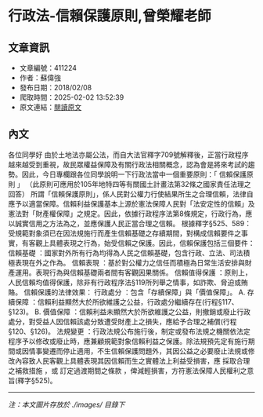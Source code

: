 # 行政法-信賴保護原則,曾榮耀老師

## 文章資訊
- 文章編號：411224
- 作者：蘇偉強
- 發布日期：2018/02/08
- 爬取時間：2025-02-02 13:52:39
- 原文連結：[閱讀原文](https://real-estate.get.com.tw/Columns/detail.aspx?no=411224)

## 內文
各位同學好
由於土地法亦屬公法，而自大法官釋字709號解釋後，正當行政程序越來越受到重視，故民眾權益保障及有關行政法相關概念，認為會是將來考試的趨勢。因此，今日專欄跟各位同學說明一下行政法當中一個重要原則：「
信賴保護原則
」
（此原則可應用於105年地特四等有關國土計畫法第32條之國家責任法理之回答）
所謂「信賴保護原則」，係人民對公權力行使結果所生之合理信賴，法律自應予以適當保障。信賴利益保護基本上源於憲法保障人民對「法安定性的信賴」及憲法對「財產權保障」之規定。因此，依據行政程序法第8條規定，行政行為，應以誠實信用之方法為之，並應保護人民正當合理之信賴。
根據釋字§525、589：受規範對象須已在因法規施行而產生信賴基礎之存續期間，對構成信賴要件之事實，有客觀上具體表現之行為，始受信賴之保護。因此，信賴保護包括三個要件：
信賴基礎
：國家對外所有行為均得為人民之信賴基礎，包含行政、立法、司法積極表現在外之作為。
信賴表現
：基於對公權力之信任而積極為日常生活安排與財產運用。表現行為與信賴基礎兩者間有客觀因果關係。
信賴值得保護
：原則上，人民信賴均值得保護，除非有行政程序法§119所列舉之情事，如詐欺、脅迫或賄賂。
信賴保護的法律效果：
行政處分
：包含「存續保障」與「價值保障」。
A.
存續保障
：信賴利益顯然大於所欲維護之公益，行政處分繼續存在(行程§117、§123)。
B.
價值保障
：信賴利益未顯然大於所欲維護之公益，則撤銷或廢止行政處分，對受益人因信賴該處分致遭受財產上之損失，應給予合理之補償(行程§120、§126)。
法規變更
：行政法規公布施行後，制定或發布法規之機關依法定程序予以修改或廢止時，應兼顧規範對象信賴利益之保護。除法規預先定有施行期間或因情事變遷而停止適用，不生信賴保護問題外，其因公益之必要廢止法規或修改內容致人民客觀上具體表現其因信賴而生之實體法上利益受損害，應
採取合理之補救措施
，或
訂定過渡期間之條款
，俾減輕損害，方符憲法保障人民權利之意旨(釋字§525)。

---
*注：本文圖片存放於 ./images/ 目錄下*
